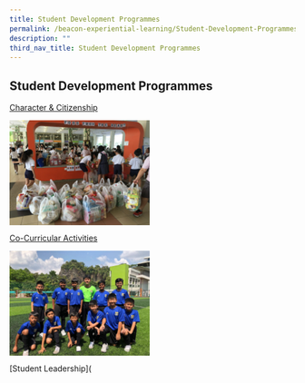 ```yaml
---
title: Student Development Programmes
permalink: /beacon-experiential-learning/Student-Development-Programmes/sdp/
description: ""
third_nav_title: Student Development Programmes
---
```

## Student Development Programmes

[Character & Citizenship](/character-n-citizenship/cc/)

<img src="/images/FFTH 3.jpg" style="width:49%" align=left>
<br clear="left">

[Co-Curricular Activities](/cca/cca/)

<img src="/images/Football 02.jpeg" style="width:49%" align=left>
<br clear="left">

[Student Leadership](
